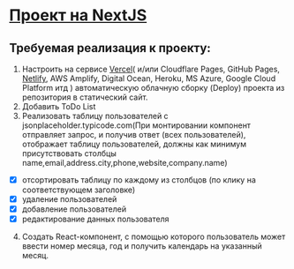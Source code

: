 # [Проект на NextJS](https://shimmering-torte-862681.netlify.app/)


## Требуемая реализация к проекту:

1. Настроить на сервисе [Vercel](https://vercel.com/new)( и/или Cloudflare Pages, GitHub Pages, [Netlify](https://www.netlify.com/), AWS Amplify, Digital Ocean, Heroku, MS Azure, Google Cloud Platform итд )
автоматическую облачную сборку (Deploy) проекта из репозитория в статический сайт.
2. Добавить ToDo List
3. Реализовать таблицу пользователей с jsonplaceholder.typicode.com(При монтировании компонент отправляет запрос, и получив ответ (всех пользователей), отображает таблицу пользователей,
должны как минимум присутствовать столбцы name,email,address.city,phone,website,company.name)
- [x] отсортировать таблицу по каждому из столбцов (по клику на соответствующем заголовке)
- [x] удаление пользователей
- [x] добавление пользователей
- [x] редактирование данных пользователя
4. Создать React-компонент, с помощью которого пользователь может ввести номер месяца, год и получить календарь на указанный месяц.

